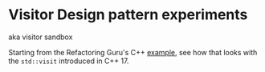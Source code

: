 # Visitor Design pattern experiments 
aka visitor sandbox

Starting from the Refactoring Guru's C++ [example](https://refactoring.guru/design-patterns/visitor/cpp/example), see how that looks with the `std::visit` introduced in C++ 17.
